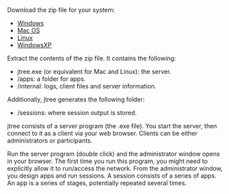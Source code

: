 Download the zip file for your system:

- <a href='https://github.com/opowell/jtree/raw/master/releases/jtree-win.zip'>Windows</a>
- <a href='https://github.com/opowell/jtree/raw/master/releases/jtree-macos.zip'>Mac OS</a>
- <a href='https://github.com/opowell/jtree/raw/master/releases/jtree-linux.zip'>Linux</a>
- <a href='https://github.com/opowell/jtree/raw/master/releases/jtree-winxp.zip'>WindowsXP</a>

Extract the contents of the zip file. It contains the following:

- jtree.exe (or equivalent for Mac and Linux): the server.
- /apps: a folder for apps.
- /internal: logs, client files and server information.

Additionally, jtree generates the following folder:
- /sessions: where session output is stored.

jtree consists of a server program (the .exe file). You start the server, then connect to it as a client via your web browser. Clients can be either administrators or participants.

Run the server program (double click) and the administrator window opens in your browser. The first time you run this program, you might need to explicitly allow it to run/access the network. From the administrator window, you design apps and run sessions. A session consists of a series of apps. An app is a series of stages, potentially repeated several times.
